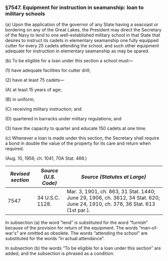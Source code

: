 ### §7547. Equipment for instruction in seamanship: loan to military schools ###

(a) Upon the application of the governor of any State having a seacoast or bordering on any of the Great Lakes, the President may direct the Secretary of the Navy to lend to one well-established military school in that State that desires to instruct its cadets in elementary seamanship one fully equipped cutter for every 25 cadets attending the school, and such other equipment adequate for instruction in elementary seamanship as may be spared.

(b) To be eligible for a loan under this section a school must—

(1) have adequate facilities for cutter drill;

(2) have at least 75 cadets—

(A) at least 15 years of age;

(B) in uniform;

(C) receiving military instruction; and

(D) quartered in barracks under military regulations; and

(3) have the capacity to quarter and educate 150 cadets at one time.

(c) Whenever a loan is made under this section, the Secretary shall require a bond in double the value of the property for its care and return when required.

(Aug. 10, 1956, ch. 1041, 70A Stat. 466.)

|*Revised section*|*Source (U.S. Code)*|                                                *Source (Statutes at Large)*                                                 |
|-----------------|--------------------|-----------------------------------------------------------------------------------------------------------------------------|
|      7547       |  34 U.S.C. 1128.   |Mar. 3, 1901, ch. 863, 31 Stat. 1440; June 29, 1906, ch. 3612, 34 Stat. 620; June 24, 1910, ch. 378, 36 Stat. 613 (1st par.).|

In subsection (a) the word “lend” is substituted for the word “furnish” because of the provision for return of the equipment. The words “man-of-war's” are omitted as obsolete. The words “attending the school” are substituted for the words “in actual attendance”.

In subsection (b) the words “To be eligible for a loan under this section” are added, and the subsection is phrased as a condition.